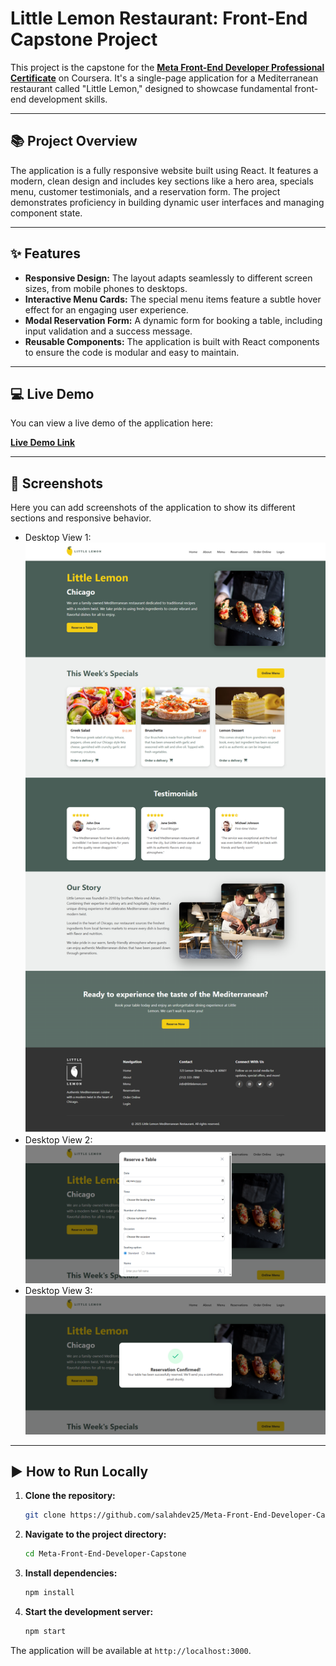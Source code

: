 # Little Lemon Restaurant: Front-End Capstone Project

This project is the capstone for the **[Meta Front-End Developer Professional Certificate](https://www.coursera.org/professional-certificates/meta-front-end-developer)** on Coursera. It's a single-page application for a Mediterranean restaurant called "Little Lemon," designed to showcase fundamental front-end development skills.

---

## 📚 Project Overview

The application is a fully responsive website built using React. It features a modern, clean design and includes key sections like a hero area, specials menu, customer testimonials, and a reservation form. The project demonstrates proficiency in building dynamic user interfaces and managing component state.

---

## ✨ Features

* **Responsive Design:** The layout adapts seamlessly to different screen sizes, from mobile phones to desktops.
* **Interactive Menu Cards:** The special menu items feature a subtle hover effect for an engaging user experience.
* **Modal Reservation Form:** A dynamic form for booking a table, including input validation and a success message.
* **Reusable Components:** The application is built with React components to ensure the code is modular and easy to maintain.

---

## 💻 Live Demo

You can view a live demo of the application here:

[**Live Demo Link**](https://salahdev25.github.io/Meta-Front-End-Developer-Capstone/index.html)

---

## 📸 Screenshots

Here you can add screenshots of the application to show its different sections and responsive behavior.

* Desktop View 1: ![Desktop View 1 of Little Lemon website](./screenshots/1.png)
* Desktop View 2: ![Desktop View 2 of Little Lemon website](./screenshots/2.png)
* Desktop View 3: ![Desktop View 3 of Little Lemon website](./screenshots/3.png)

---

## ▶️ How to Run Locally

1.  **Clone the repository:**
    ```bash
    git clone https://github.com/salahdev25/Meta-Front-End-Developer-Capstone.git
    ```
2.  **Navigate to the project directory:**
    ```bash
    cd Meta-Front-End-Developer-Capstone
    ```
3.  **Install dependencies:**
    ```bash
    npm install
    ```
4.  **Start the development server:**
    ```bash
    npm start
    ```

The application will be available at `http://localhost:3000`.
